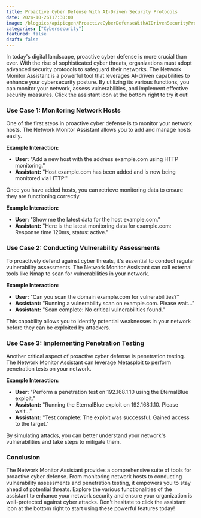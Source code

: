 ```yaml
---
title: Proactive Cyber Defense With AI-Driven Security Protocols
date: 2024-10-26T17:30:00
image: /blogpics/apipicgen/ProactiveCyberDefenseWithAIDrivenSecurityProtocols-Z74V67YJGA.jpg
categories: ["Cybersecurity"]
featured: false
draft: false
---
```

In today's digital landscape, proactive cyber defense is more crucial than ever. With the rise of sophisticated cyber threats, organizations must adopt advanced security protocols to safeguard their networks. The Network Monitor Assistant is a powerful tool that leverages AI-driven capabilities to enhance your cybersecurity posture. By utilizing its various functions, you can monitor your network, assess vulnerabilities, and implement effective security measures. Click the assistant icon at the bottom right to try it out!

### Use Case 1: Monitoring Network Hosts

One of the first steps in proactive cyber defense is to monitor your network hosts. The Network Monitor Assistant allows you to add and manage hosts easily.

**Example Interaction:**

- **User:** "Add a new host with the address example.com using HTTP monitoring."
- **Assistant:** "Host example.com has been added and is now being monitored via HTTP."

Once you have added hosts, you can retrieve monitoring data to ensure they are functioning correctly.

**Example Interaction:**

- **User:** "Show me the latest data for the host example.com."
- **Assistant:** "Here is the latest monitoring data for example.com: Response time 120ms, status: active."

### Use Case 2: Conducting Vulnerability Assessments

To proactively defend against cyber threats, it's essential to conduct regular vulnerability assessments. The Network Monitor Assistant can call external tools like Nmap to scan for vulnerabilities in your network.

**Example Interaction:**

- **User:** "Can you scan the domain example.com for vulnerabilities?"
- **Assistant:** "Running a vulnerability scan on example.com. Please wait..."
- **Assistant:** "Scan complete: No critical vulnerabilities found."

This capability allows you to identify potential weaknesses in your network before they can be exploited by attackers.

### Use Case 3: Implementing Penetration Testing

Another critical aspect of proactive cyber defense is penetration testing. The Network Monitor Assistant can leverage Metasploit to perform penetration tests on your network.

**Example Interaction:**

- **User:** "Perform a penetration test on 192.168.1.10 using the EternalBlue exploit."
- **Assistant:** "Running the EternalBlue exploit on 192.168.1.10. Please wait..."
- **Assistant:** "Test complete: The exploit was successful. Gained access to the target."

By simulating attacks, you can better understand your network's vulnerabilities and take steps to mitigate them.

### Conclusion

The Network Monitor Assistant provides a comprehensive suite of tools for proactive cyber defense. From monitoring network hosts to conducting vulnerability assessments and penetration testing, it empowers you to stay ahead of potential threats. Explore the various functionalities of the assistant to enhance your network security and ensure your organization is well-protected against cyber attacks. Don't hesitate to click the assistant icon at the bottom right to start using these powerful features today!